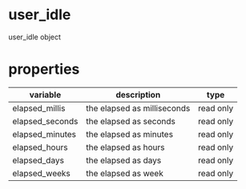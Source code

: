 # user_idle

user_idle object

# properties

variable | description | type
---|---|---
elapsed_millis | the elapsed as milliseconds | read only
elapsed_seconds | the elapsed as seconds | read only
elapsed_minutes | the elapsed as minutes | read only
elapsed_hours | the elapsed as hours | read only
elapsed_days | the elapsed as days | read only
elapsed_weeks | the elapsed as week | read only
